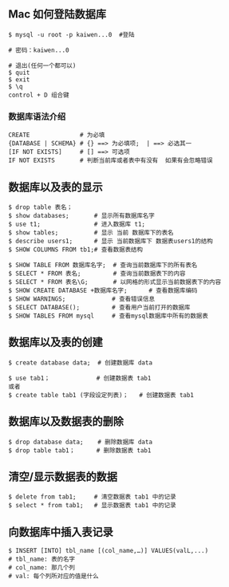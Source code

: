 ## Mac 如何登陆数据库

```shell
$ mysql -u root -p kaiwen...0  #登陆  

# 密码：kaiwen...0

# 退出(任何一个都可以)
$ quit  
$ exit 
$ \q
control + D 组合键
```



### 数据库语法介绍

```shell
CREATE  			# 为必填
{DATABASE | SCHEMA} # {} ==> 为必填项;  | ==> 必选其一
[IF NOT EXISTS]  	# [] ==> 可选项
IF NOT EXISTS 		# 判断当前库或者表中有没有  如果有会忽略错误  
```



## 数据库以及表的显示

```shell
$ drop table 表名；
$ show databases;    	# 显示所有数据库名字
$ use t1;   			# 进入数据库 t1;
$ show tables;   		# 显示 当前 数据库下的表名
$ describe users1;   	# 显示 当前数据库下 数据表users1的结构
$ SHOW COLUMNS FROM tb1;# 查看数据表结构

$ SHOW TABLE FROM 数据库名字;  # 查询当前数据库下的所有表名
$ SELECT * FROM 表名;  		# 查询当前数据表下的内容
$ SELECT * FROM 表名\G;  		# 以网格的形式显示当前数据表下的内容
$ SHOW CREATE DATABASE +数据库名字;      # 查看数据库编码
$ SHOW WARNINGS;             # 查看错误信息
$ SELECT DATABASE();  		 # 查看用户当前打开的数据库
$ SHOW TABLES FROM mysql	 # 查看mysql数据库中所有的数据表
```



## 数据库以及表的创建

```shell
$ create database data;  # 创建数据库 data

$ use tab1； 			# 创建数据表 tab1
或者
$ create table tab1 (字段设定列表)；	# 创建数据表 tab1
```



## 数据库以及数据表的删除

```shell
$ drop database data;    # 删除数据库 data 
$ drop table tab1；  	# 删除数据表 tab1
```



## 清空/显示数据表的数据

```shell
$ delete from tab1;		# 清空数据表 tab1 中的记录
$ select * from tab1; 	# 显示数据表 tab1 中的记录 
```



## 向数据库中插入表记录

```shell
$ INSERT [INTO] tbl_name [(col_name,…)] VALUES(valL,...)
# tbl_name: 表的名字
# col_name: 那几个列
# val: 每个列所对应的值是什么
```

